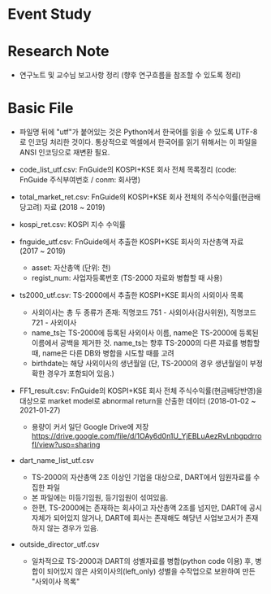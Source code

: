 # Event Study

# Research Note
- 연구노트 및 교수님 보고사항 정리 (향후 연구흐름을 참조할 수 있도록 정리)

# Basic File
- 파일명 뒤에 "utf"가 붙어있는 것은 Python에서 한국어를 읽을 수 있도록 UTF-8로 인코딩 처리한 것이다. 통상적으로 엑셀에서 한국어를 읽기 위해서는 이 파일을 ANSI 인코딩으로 재변환 필요.

- code_list_utf.csv: FnGuide의 KOSPI+KSE 회사 전체 목록정리 (code: FnGuide 주식부여번호 / conm: 회사명)

- total_market_ret.csv: FnGuide의 KOSPI+KSE 회사 전체의 주식수익률(현금배당고려) 자료 (2018 ~ 2019)

- kospi_ret.csv: KOSPI 지수 수익률

- fnguide_utf.csv: FnGuide에서 추출한 KOSPI+KSE 회사의 자산총액 자료 (2017 ~ 2019)
  * asset: 자산총액 (단위: 천)
  * regist_num: 사업자등록번호 (TS-2000 자료와 병합할 때 사용)
  
- ts2000_utf.csv: TS-2000에서 추출한 KOSPI+KSE 회사의 사외이사 목록
  * 사외이사는 총 두 종류가 존재: 직명코드 751 - 사외이사(감사위원), 직명코드 721 - 사외이사
  * name_ts는 TS-2000에 등록된 사외이사 이름, name은 TS-2000에 등록된 이름에서 공백을 제거한 것. 
    name_ts는 향후 TS-2000의 다른 자료를 병합할 때, name은 다른 DB와 병합을 시도할 때를 고려
  * birthdate는 해당 사외이사의 생년월일 (단, TS-2000의 경우 생년월일이 부정확한 경우가 포함되어 있음.)
  
- FF1_result.csv: FnGuide의 KOSPI+KSE 회사 전체 주식수익률(현금배당반영)을 대상으로 market model로 abnormal return을 산출한 데이터 (2018-01-02 ~ 2021-01-27)
  * 용량이 커서 일단 Google Drive에 저장
  https://drive.google.com/file/d/1OAy6d0n1U_YjEBLuAezRvLnbgpdrrofI/view?usp=sharing

- dart_name_list_utf.csv
  * TS-2000의 자산총액 2조 이상인 기업을 대상으로, DART에서 임원자료를 수집한 파일
  * 본 파일에는 미등기임원, 등기임원이 섞여있음. 
  * 한편, TS-2000에는 존재하는 회사이고 자산총액 2조를 넘지만, DART에 공시 자체가 되어있지 않거나, DART에 회사는 존재해도 해당년 사업보고서가 존재하지 않는 경우가 있음.
  
- outside_director_utf.csv
  * 일차적으로 TS-2000과 DART의 성별자료를 병합(python code 이용) 후, 병합이 되어있지 않은 사외이사의(left_only) 성별을 수작업으로 보완하여 만든 "사외이사 목록"
